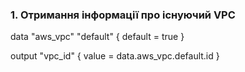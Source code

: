 ### **1. Отримання інформації про існуючий VPC**
data "aws_vpc" "default" {
  default = true
}

output "vpc_id" {
  value = data.aws_vpc.default.id
}
